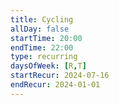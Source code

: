 ```yaml
---
title: Cycling
allDay: false
startTime: 20:00
endTime: 22:00
type: recurring
daysOfWeek: [R,T]
startRecur: 2024-07-16
endRecur: 2024-01-01
---
```

